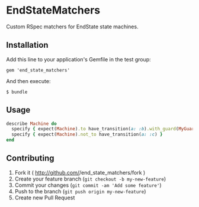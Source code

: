 # EndStateMatchers

Custom RSpec matchers for EndState state machines.

## Installation

Add this line to your application's Gemfile in the test group:

    gem 'end_state_matchers'

And then execute:

    $ bundle

## Usage

```ruby
describe Machine do
  specify { expect(Machine).to have_transition(a: :b).with_guard(MyGuard).with_finalizer(MyFinalizer) }
  specify { expect(Machine).not_to have_transition(a: :c) }
end
```

## Contributing

1. Fork it ( http://github.com/<my-github-username>/end_state_matchers/fork )
2. Create your feature branch (`git checkout -b my-new-feature`)
3. Commit your changes (`git commit -am 'Add some feature'`)
4. Push to the branch (`git push origin my-new-feature`)
5. Create new Pull Request
